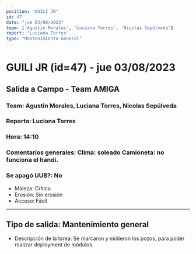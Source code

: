 ```yaml
---
position: "GUILI JR"
id: 47
date: "jue 03/08/2023"
team: ['Agustin Morales', 'Luciana Torres', 'Nicolas Sepúlveda']
report: "Luciana Torres"
type: "Mantenimiento General"
---
```


# GUILI JR (id=47) - jue 03/08/2023
## Salida a Campo - Team AMIGA
### Team: Agustin Morales, Luciana Torres, Nicolas Sepúlveda
### Reporta: Luciana Torres
### Hora: 14:10
### Comentarios generales: Clima: soleado Camioneta: no funciona el handi. 
### Se apagó UUB?: No 
- Maleza: Crítica
- Erosión: Sin erosión
- Acceso: Fácil
---------
## Tipo de salida: Mantenimiento general
   - Descripción de la tarea: Se marcaron y midieron los pozos, para poder realizar deployment de módulos.  
